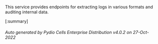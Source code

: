 






This service provides endpoints for extracting logs in various formats and auditing internal data.

[:summary]

###### Auto generated by Pydio Cells Enterprise Distribution v4.0.2 on 27-Oct-2022
